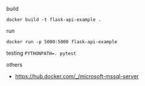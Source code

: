 build

```commandline
docker build -t flask-api-example .
```
run

```commandline
docker run -p 5000:5000 flask-api-example
```

testing
```PYTHONPATH=. pytest```

others
- https://hub.docker.com/_/microsoft-mssql-server